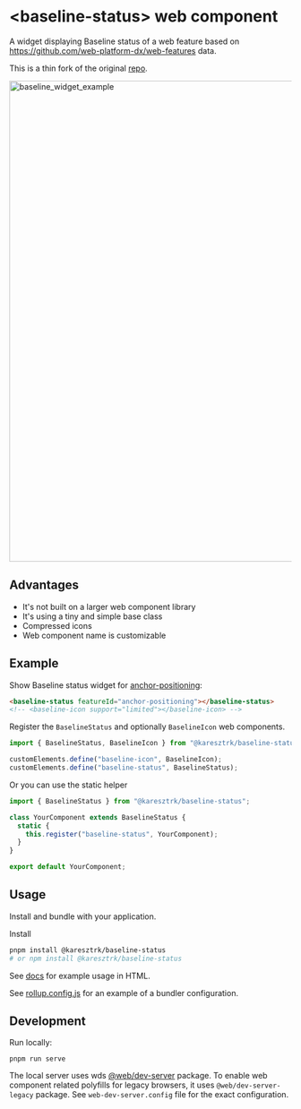 # &lt;baseline-status> web component

A widget displaying Baseline status of a web feature based on https://github.com/web-platform-dx/web-features data.

This is a thin fork of the original [repo](https://github.com/web-platform-dx/baseline-status).

<img width="859" alt="baseline_widget_example" src="https://github.com/web-platform-dx/baseline-status/assets/1914261/3171ee2d-6949-47c9-8328-b79e467813f7">

## Advantages

- It's not built on a larger web component library
- It's using a tiny and simple base class
- Compressed icons
- Web component name is customizable

## Example

Show Baseline status widget for
[anchor-positioning](https://github.com/web-platform-dx/web-features/blob/main/features/anchor-positioning.yml):

```html
<baseline-status featureId="anchor-positioning"></baseline-status>
<!-- <baseline-icon support="limited"></baseline-icon> -->
```

Register the `BaselineStatus` and optionally `BaselineIcon` web components.

```js
import { BaselineStatus, BaselineIcon } from "@karesztrk/baseline-status";

customElements.define("baseline-icon", BaselineIcon);
customElements.define("baseline-status", BaselineStatus);
```

Or you can use the static helper

```js
import { BaselineStatus } from "@karesztrk/baseline-status";

class YourComponent extends BaselineStatus {
  static {
    this.register("baseline-status", YourComponent);
  }
}

export default YourComponent;
```

## Usage

Install and bundle with your application.

Install

```sh
pnpm install @karesztrk/baseline-status
# or npm install @karesztrk/baseline-status
```

See [docs](https://github.com/web-platform-dx/baseline-status/blob/main/docs/index.html)
for example usage in HTML.

See [rollup.config.js](https://github.com/web-platform-dx/baseline-status/blob/main/rollup.config.js)
for an example of a bundler configuration.

## Development

Run locally:

```
pnpm run serve
```

The local server uses wds [@web/dev-server](https://modern-web.dev/docs/dev-server/overview/) package.
To enable web component related polyfills for legacy browsers, it uses `@web/dev-server-legacy` package.
See `web-dev-server.config` file for the exact configuration.
